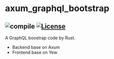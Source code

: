 # axum_graphql_bootstrap
![compile]( https://github.com/chho/axum_graphql_bootstrap/actions/workflows/actions.yml/badge.svg)
[![License](https://img.shields.io/github/license/Naereen/StrapDown.js.svg)](https://github.com/chho/axum_graphql_bootstrap/blob/master/LICENSE)
---
A GraphQL boostrap code by Rust.

- Backend base on Axum
- Frontend base on Yew
